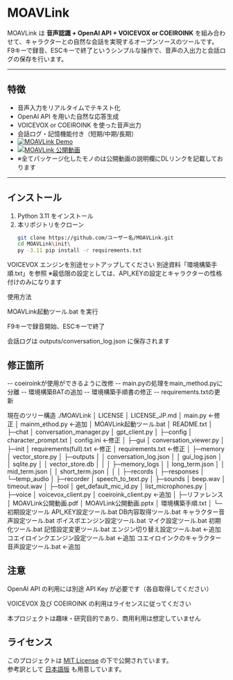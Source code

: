 # MOAVLink

MOAVLink は **音声認識 + OpenAI API + VOICEVOX or COEIROINK** を組み合わせて、キャラクターとの自然な会話を実現するオープンソースのツールです。  
F9キーで録音、ESCキーで終了というシンプルな操作で、音声の入出力と会話ログの保存を行います。

---

## 特徴
-  音声入力をリアルタイムでテキスト化
-  OpenAI API を用いた自然な応答生成
-  VOICEVOX or COEIROINK を使った音声出力
-  会話ログ・記憶機能付き（短期/中期/長期）
-  [![MOAVLink Demo](https://img.youtube.com/vi/gpfVaMXgogM/0.jpg)](https://youtu.be/gpfVaMXgogM)
- [![MOAVLink 公開動画](https://img.youtube.com/vi/ectvxXsy8-0/0.jpg)](https://www.youtube.com/watch?v=ectvxXsy8-0)
- ※全てパッケージ化したモノのは公開動画の説明欄にDLリンクを記載しております
 

---

## インストール
1. Python 3.11 をインストール
2. 本リポジトリをクローン
   ```bash
   git clone https://github.com/ユーザー名/MOAVLink.git
   cd MOAVLink\init\
   py -3.11 pip install -r requirements.txt


VOICEVOX エンジンを別途セットアップしてください
別途資料「環境構築手順.txt」を参照
※最低限の設定としては、API_KEYの設定とキャラクターの性格付けのみになります

使用方法

MOAVLink起動ツール.bat を実行

F9キーで録音開始、ESCキーで終了

会話ログは outputs/conversation_log.json に保存されます

## 修正箇所

-- coeiroinkが使用ができるように改修
-- main.pyの処理をmain_method.pyに分離
-- 環境構築BATの追加
-- 環境構築手順書の修正
-- requirements.txtの更新

現在のツリー構造
./MOAVLink
│  LICENSE
│  LICENSE_JP.md
│  main.py                 ←修正
│  mainm_ethod.py          ←追加
│  MOAVLink起動ツール.bat
│  README.txt
│
├─chat
│      conversation_manager.py
│      gpt_client.py
│
├─config
│      character_prompt.txt
│      config.ini         ←修正
│
├─gui
│      conversation_viewer.py
│
├─init
│      requirements(full).txt  ←修正
│      requirements.txt        ←修正
│
├─memory
│      vector_store.py
│
├─outputs
│  │  conversation_log.json
│  │  gui_log.json
│  │  sqlite.py
│  │  vector_store.db
│  │
│  ├─memory_logs
│  │      long_term.json
│  │      mid_term.json
│  │      short_term.json
│  │
│  ├─records
│  ├─responses
│  └─temp_audio
│
├─recorder
│       speech_to_text.py
│
├─sounds
│      beep.wav
│      timeout.wav
│
├─tool
│      get_default_mic_id.py
│      list_microphones.py
│
├─voice
│     voicevox_client.py
│     coeiroink_client.py          ←追加
│
├─リファレンス
│      MOAVLink公開動画.pdf
│      MOAVLink公開動画.pptx
│      環境構築手順.txt
│
└─初期設定ツール
        API_KEY設定ツール.bat
        DB内容取得ツール.bat
        キャラクター音声設定ツール.bat
        ボイスボエンジン設定ツール.bat
        マイク設定ツール.bat
        初期化ツール.bat
        記憶設定変更ツール.bat
        エンジン切り替え設定ツール.bat                   ←追加
        コエイロインクエンジン設定ツール.bat             ←追加
        コエイロインクのキャラクター音声設定ツール.bat   ←追加



## 注意

OpenAI API の利用には別途 API Key が必要です（各自取得してください）

VOICEVOX 及び COEIROINK の利用はライセンスに従ってください

本プロジェクトは趣味・研究目的であり、商用利用は想定していません

## ライセンス
このプロジェクトは [MIT License](./LICENSE) の下で公開されています。  
参考訳として [日本語版](./LICENSE_JP.md) も用意しています。

